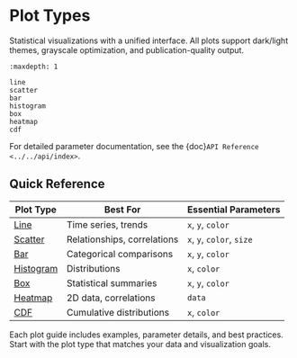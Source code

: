 # Plot Types

Statistical visualizations with a unified interface. All plots support dark/light themes, grayscale optimization, and publication-quality output.

```{toctree}
:maxdepth: 1

line
scatter
bar
histogram
box
heatmap
cdf
```

For detailed parameter documentation, see the {doc}`API Reference <../../api/index>`.

## Quick Reference

| Plot Type | Best For | Essential Parameters |
|-----------|----------|---------------------|
| [Line](line.md) | Time series, trends | `x`, `y`, `color` |
| [Scatter](scatter.md) | Relationships, correlations | `x`, `y`, `color`, `size` |
| [Bar](bar.md) | Categorical comparisons | `x`, `y`, `color` |
| [Histogram](histogram.md) | Distributions | `x`, `color` |
| [Box](box.md) | Statistical summaries | `x`, `y`, `color` |
| [Heatmap](heatmap.md) | 2D data, correlations | `data` |
| [CDF](cdf.md) | Cumulative distributions | `x`, `color` |

Each plot guide includes examples, parameter details, and best practices. Start with the plot type that matches your data and visualization goals.